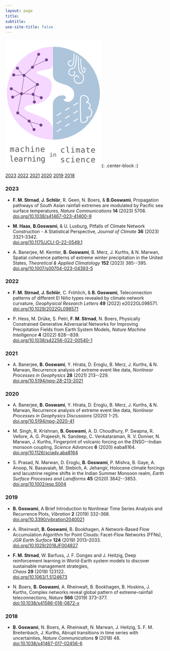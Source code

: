 ```yaml
---
layout: page
title:
subtitle:
use-site-title: false
---
```

![MLCS-Logo](/img/mlcs_logo_small.png){: .center-block :}


[2023](#2023) [2022](#2022) [2021](#2021)
[2020](#2020) [2019](#2019) [2018](#2018)

### 2023
+	**F. M. Strnad**, **J. Schlör**, R. Geen, N. Boers, & **B.Goswami**,
	Propagation pathways of South Asian rainfall extremes are modulated
	by Pacific sea surface temperatures,
	_Nature Communications_
	**14**
	(2023)
	5708.  
    [doi.org/10.1038/s41467-023-41400-9](https://doi.org/10.1038/s41467-023-41400-9)

+	**M. Haas**, **B.Goswami**, & U. Luxburg,
	Pitfalls of Climate Network Construction - A Statistical
	Perspective,
	_Journal of Climate_
	**36**
	(2023)
	3321–3342.  
	[doi.org/10.1175/JCLI-D-22-0549.1](https://doi.org/10.1175/JCLI-D-22-0549.1)

+	A. Banerjee, M. Kemter, **B. Goswami**, B. Merz, J. Kurths, & N. Marwan,
	Spatial coherence patterns of extreme winter precipitation in the
	United States,
	_Theoretical & Applied Climatology_
	**152**
	(2023)
	385--395.  
	[doi.org/10.1007/s00704-023-04393-5](https://doi.org/10.1007/s00704-023-04393-5)


### 2022

+	**F. M. Strnad**, **J. Schlör**, C. Fröhlich, & **B. Goswami**,
	Teleconnection patterns of different El Niño types revealed by
	climate network curvature,
	_Geophysical Research Letters_
	**49**
	(2022)
	e2022GL098571.  
	[doi.org/10.1029/2022GL098571](https://doi.org/10.1029/2022GL098571)

+	P. Hess, M. Drüke, S. Petri, **F. M. Strnad**, N. Boers,
	Physically Constrained Generative Adversarial Networks for 
	Improving Precipitation Fields from Earth System Models,
	_Nature	Machine Intelligence_
	**4**
	(2022)
	828--839.  
    [doi.org/10.1038/s42256-022-00540-1](https://doi.org/10.1038/s42256-022-00540-1)


### 2021
+	A. Banerjee, **B. Goswami**, Y. Hirata, D. Eroglu, B. Merz, J. Kurths, &
    N. Marwan,
    Recurrence analysis of extreme event like data,
    _Nonlinear Processes in Geophysics_
    **28**
    (2021)
    213--229.  
    [doi.org/10.5194/npg-28-213-2021](https://doi.org/10.5194/npg-28-213-2021)


### 2020
+   A. Banerjee, **B. Goswami**, Y. Hirata, D. Eroglu, B. Merz, J. Kurths, &
    N. Marwan,
    Recurrence analysis of extreme event like data,
    _Nonlinear Processes in Geophysics Discussions_
    (2020)
    1-25.  
    [doi.org/10.5194/npg-2020-41](https://doi.org/10.5194/npg-2020-41)

+   M. Singh, R. Krishnan, **B. Goswami**, A. D. Choudhury, P. Swapna, R.
    Vellore, A. G. Prajeesh, N. Sandeep, C. Venkataraman, R. V. Donner,
    N. Marwan, J. Kurths,
    Fingerprint of volcanic forcing on the ENSO--Indian monsoon coupling,
    _Science Advances_
    **6**
    (2020)
    eaba8164.  
    [doi.org/10.1126/sciadv.aba8164](https://doi.org/10.1126/sciadv.aba8164)

+   S. Prasad, N. Marwan, D. Eroglu, **B. Goswami**, P. Mishra, B. Gaye,
    A. Anoop, N. Basavaiah, M. Stebich, A. Jehangir,
    Holocene climate forcings and lacustrine regime shifts in the Indian
    Summer Monsoon realm,
    _Earth Surface Processes and Landforms_
	**45**
    (2020)
    3842--3853.  
    [doi.org/10.1002/esp.5004](https://doi.org/10.1002/esp.5004)


### 2019
+   **B. Goswami**,
    A Brief Introduction to Nonlinear Time Series Analysis and Recurrence Plots,
    _Vibration_
    **2**
    (2019)
    332–368.  
    [doi.org/10.3390/vibration2040021](https://doi.org/10.3390/vibration2040021)

+   A. Rheinwalt, **B. Goswami**, B. Bookhagen,
    A Network-Based Flow Accumulation Algorithm for Point Clouds: Facet-Flow Networks (FFNs),
    _JGR Earth Surface_
    **124**
    (2019)
    2013–2033.  
    [doi.org/10.1029/2018JF004827](https://doi.org/10.1029/2018JF004827)

+   **F. M. Strnad**, W. Barfuss, J. F. Donges and J. Heitzig,
    Deep reinforcement learning in World-Earth system models to discover
	sustainable management strategies,  
    _Chaos_
    **29**
    (2019)
    123122.  
    [doi.org/10.1063/1.5124673](https://doi.org/10.1063/1.5124673)

+   N. Boers, **B. Goswami**, A. Rheinwalt, B. Bookhagen, B. Hoskins, J. Kurths,
    Complex networks reveal global pattern of extreme-rainfall teleconnections,
    _Nature_
    **566**
    (2019)
    373–377.  
    [doi:10.1038/s41586-018-0872-x](https://doi.org/10.1038/s41586-018-0872-x)

### 2018
+   **B. Goswami**, N. Boers, A. Rheinwalt, N. Marwan, J. Heitzig, S. F. M. Breitenbach, J. Kurths,
    Abrupt transitions in time series with uncertainties,
    _Nature Communications_
    **9**
    (2018)
	48.  
    [doi:10.1038/s41467-017-02456-6](http://doi.org/10.1038/s41467-017-02456-6)

